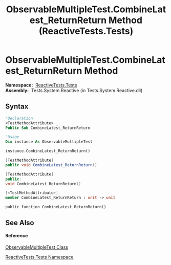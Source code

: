 ﻿---
title: ObservableMultipleTest.CombineLatest_ReturnReturn Method  (ReactiveTests.Tests)
TOCTitle: CombineLatest_ReturnReturn Method
ms:assetid: M:ReactiveTests.Tests.ObservableMultipleTest.CombineLatest_ReturnReturn
ms:mtpsurl: https://msdn.microsoft.com/en-us/library/reactivetests.tests.observablemultipletest.combinelatest_returnreturn(v=VS.103)
ms:contentKeyID: 36620533
ms.date: 06/28/2011
mtps_version: v=VS.103
f1_keywords:
- ReactiveTests.Tests.ObservableMultipleTest.CombineLatest_ReturnReturn
dev_langs:
- CSharp
- JScript
- VB
- FSharp
- c++
---

# ObservableMultipleTest.CombineLatest\_ReturnReturn Method

**Namespace:**  [ReactiveTests.Tests](hh289046\(v=vs.103\).md)  
**Assembly:**  Tests.System.Reactive (in Tests.System.Reactive.dll)

## Syntax

``` vb
'Declaration
<TestMethodAttribute> _
Public Sub CombineLatest_ReturnReturn
```

``` vb
'Usage
Dim instance As ObservableMultipleTest

instance.CombineLatest_ReturnReturn()
```

``` csharp
[TestMethodAttribute]
public void CombineLatest_ReturnReturn()
```

``` c++
[TestMethodAttribute]
public:
void CombineLatest_ReturnReturn()
```

``` fsharp
[<TestMethodAttribute>]
member CombineLatest_ReturnReturn : unit -> unit 
```

``` jscript
public function CombineLatest_ReturnReturn()
```

## See Also

#### Reference

[ObservableMultipleTest Class](hh303586\(v=vs.103\).md)

[ReactiveTests.Tests Namespace](hh289046\(v=vs.103\).md)

